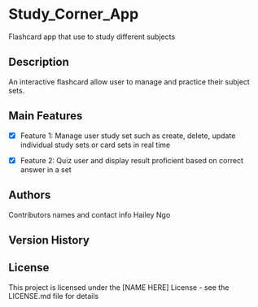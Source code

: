 # Study_Corner_App

Flashcard app that use to study different subjects

## Description

An interactive flashcard allow user to manage and practice their subject sets.

## Main Features

- [X] Feature 1: Manage user study set such as create, delete, update individual study sets or card sets in real time
- [X] Feature 2: Quiz user and display result proficient based on correct answer in a set  



## Authors

Contributors names and contact info
Hailey Ngo


## Version History


## License

This project is licensed under the [NAME HERE] License - see the LICENSE.md file for details

